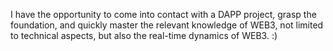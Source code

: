 I have the opportunity to come into contact with a DAPP project, 
grasp the foundation, and quickly master the relevant knowledge of WEB3, 
not limited to technical aspects, but also the real-time dynamics of WEB3.
:)
